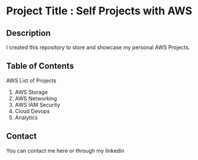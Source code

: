 # Project Title : Self Projects with AWS

## Description
I created this repository to store and showcase my personal AWS Projects.

## Table of Contents
AWS List of Projects
1. AWS Storage
2. AWS Networking
3. AWS IAM Security
4. Cloud Devops
5. Analytics

## Contact
You can contact me here or through my linkedin
